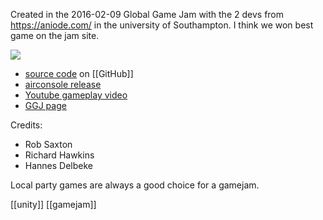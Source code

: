 Created in the 2016-02-09 Global Game Jam with the 2 devs from https://aniode.com/  in the university of Southampton. I think we won best game on the jam site.

![](https://v3.globalgamejam.org/sites/default/files/styles/game_sidebar__wide/public/game/featured_image/screen_shot_2016-01-31_at_14.21.36.png?itok=kbILoBtp&timestamp=1454250353)

- [source code](https://github.com/hannesdelbeke/tiles-of-doom) on [[GitHub]]
- [airconsole release](https://www.airconsole.com/games/game-tiles-of-doom)
- [Youtube gameplay video](https://www.youtube.com/watch?v=iQCv1JDoUa8)
- [GGJ page](https://v3.globalgamejam.org/2016/games/tiles-doom)

Credits: 
- Rob Saxton
- Richard Hawkins
- Hannes Delbeke

Local party games are always a good choice for a gamejam.

[[unity]] [[gamejam]]
